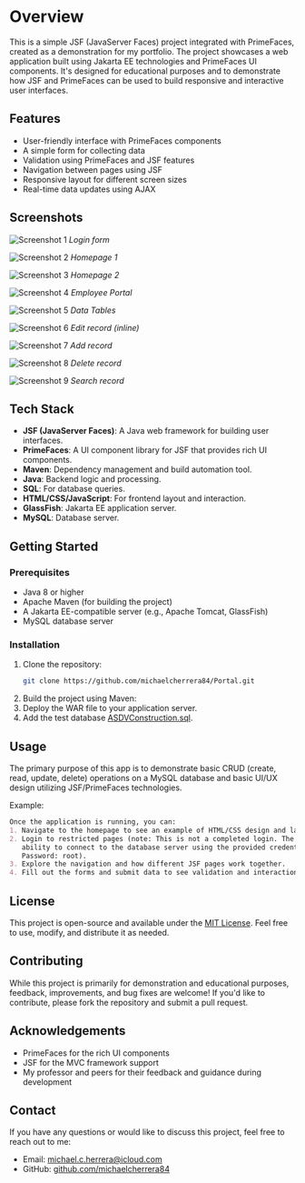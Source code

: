 # Overview
This is a simple JSF (JavaServer Faces) project integrated with PrimeFaces, created as a demonstration for my portfolio. The project showcases a web application built using Jakarta EE technologies and PrimeFaces UI components. It's designed for educational purposes and to demonstrate how JSF and PrimeFaces can be used to build responsive and interactive user interfaces.


## Features
- User-friendly interface with PrimeFaces components
- A simple form for collecting data
- Validation using PrimeFaces and JSF features
- Navigation between pages using JSF
- Responsive layout for different screen sizes
- Real-time data updates using AJAX


## Screenshots
![Screenshot 1](/screenshots/login.png)
*Login form*

![Screenshot 2](/screenshots/home_page_1.png)
*Homepage 1*

![Screenshot 3](/screenshots/home_page_2.png)
*Homepage 2*

![Screenshot 4](/screenshots/employee_portal.png)
*Employee Portal*

![Screenshot 5](/screenshots/datatables.png)
*Data Tables*

![Screenshot 6](/screenshots/record_edit.png)
*Edit record (inline)*

![Screenshot 7](/screenshots/record_add.png)
*Add record*

![Screenshot 8](/screenshots/record_delete.png)
*Delete record*

![Screenshot 9](/screenshots/record_search.png)
*Search record*


## Tech Stack
- **JSF (JavaServer Faces)**: A Java web framework for building user interfaces.
- **PrimeFaces**: A UI component library for JSF that provides rich UI components.
- **Maven**: Dependency management and build automation tool.
- **Java**: Backend logic and processing.
- **SQL**: For database queries.
- **HTML/CSS/JavaScript**: For frontend layout and interaction.
- **GlassFish**: Jakarta EE application server.
- **MySQL**: Database server.


## Getting Started
### Prerequisites
- Java 8 or higher
- Apache Maven (for building the project)
- A Jakarta EE-compatible server (e.g., Apache Tomcat, GlassFish)
- MySQL database server

### Installation
1. Clone the repository:
   ```bash
   git clone https://github.com/michaelcherrera84/Portal.git

2. Build the project using Maven:
3. Deploy the WAR file to your application server.
4. Add the test database [ASDVConstruction.sql](ASDV_Construction.sql).

## Usage
The primary purpose of this app is to demonstrate basic CRUD (create, read, update, delete) operations on a MySQL 
database and basic UI/UX design utilizing JSF/PrimeFaces technologies.

Example:
```markdown
Once the application is running, you can:
1. Navigate to the homepage to see an example of HTML/CSS design and layout.
2. Login to restricted pages (note: This is not a completed login. The current implementation merely tests the 
   ability to connect to the database server using the provided credentials. For example, Username: root and 
   Password: root).  
3. Explore the navigation and how different JSF pages work together.
4. Fill out the forms and submit data to see validation and interaction.
```

## License
This project is open-source and available under the [MIT License](LICENSE.md). Feel free to use, modify, and distribute it as 
needed.


## Contributing
While this project is primarily for demonstration and educational purposes, feedback, improvements, and bug fixes 
are welcome! If you'd like to contribute, please fork the repository and submit a pull request.

## Acknowledgements
- PrimeFaces for the rich UI components
- JSF for the MVC framework support
- My professor and peers for their feedback and guidance during development


## Contact
If you have any questions or would like to discuss this project, feel free to reach out to me:
- Email: michael.c.herrera@icloud.com
- GitHub: [github.com/michaelcherrera84](https://github.com/michaelcherrera84)
